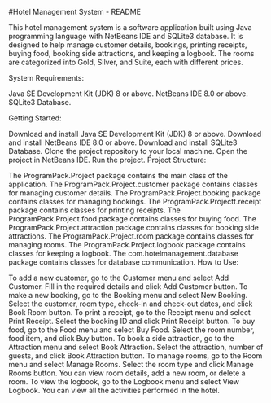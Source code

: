 #Hotel Management System - README

This hotel management system is a software application built using Java programming language with NetBeans IDE and SQLite3 database. It is designed to help manage customer details, bookings, printing receipts, buying food, booking side attractions, and keeping a logbook. The rooms are categorized into Gold, Silver, and Suite, each with different prices.

System Requirements:

Java SE Development Kit (JDK) 8 or above.
NetBeans IDE 8.0 or above.
SQLite3 Database.

Getting Started:

Download and install Java SE Development Kit (JDK) 8 or above.
Download and install NetBeans IDE 8.0 or above.
Download and install SQLite3 Database.
Clone the project repository to your local machine.
Open the project in NetBeans IDE.
Run the project.
Project Structure:

The ProgramPack.Project package contains the main class of the application.
The ProgramPack.Project.customer package contains classes for managing customer details.
The ProgramPack.Project.booking package contains classes for managing bookings.
The ProgramPack.Projectt.receipt package contains classes for printing receipts.
The ProgramPack.Project.food package contains classes for buying food.
The ProgramPack.Project.attraction package contains classes for booking side attractions.
The ProgramPack.Project.room package contains classes for managing rooms.
The ProgramPack.Project.logbook package contains classes for keeping a logbook.
The com.hotelmanagement.database package contains classes for database communication.
How to Use:

To add a new customer, go to the Customer menu and select Add Customer. Fill in the required details and click Add Customer button.
To make a new booking, go to the Booking menu and select New Booking. Select the customer, room type, check-in and check-out dates, and click Book Room button.
To print a receipt, go to the Receipt menu and select Print Receipt. Select the booking ID and click Print Receipt button.
To buy food, go to the Food menu and select Buy Food. Select the room number, food item, and click Buy button.
To book a side attraction, go to the Attraction menu and select Book Attraction. Select the attraction, number of guests, and click Book Attraction button.
To manage rooms, go to the Room menu and select Manage Rooms. Select the room type and click Manage Rooms button. You can view room details, add a new room, or delete a room.
To view the logbook, go to the Logbook menu and select View Logbook. You can view all the activities performed in the hotel.

